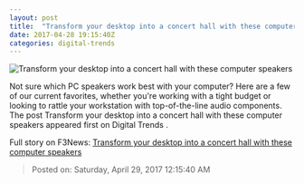 ```yaml
---
layout: post
title:  "Transform your desktop into a concert hall with these computer speakers"
date: 2017-04-28 19:15:40Z
categories: digital-trends
---
```


![Transform your desktop into a concert hall with these computer speakers](http://icdn3.digitaltrends.com/image/kef-egg-thumb-2-720x720-1200x630-c.jpg)

Not sure which PC speakers work best with your computer? Here are a few of our current favorites, whether you're working with a tight budget or looking to rattle your workstation with top-of-the-line audio components. The post Transform your desktop into a concert hall with these computer speakers appeared first on Digital Trends .


Full story on F3News: [Transform your desktop into a concert hall with these computer speakers](http://www.f3nws.com/n/XZUjZE)

> Posted on: Saturday, April 29, 2017 12:15:40 AM
